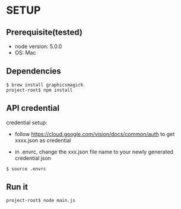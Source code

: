 # SETUP

## Prerequisite(tested)
- node version: 5.0.0
- OS: Mac

## Dependencies
```
$ brew install graphicsmagick
project-root$ npm install
```

## API credential 
credential setup:
- follow https://cloud.google.com/vision/docs/common/auth to get xxxx.json as credential

- in .envrc, change the xxx.json file name to your newly generated credential json
```
$ source .envrc
```

## Run it
```
project-root$ node main.js
```
